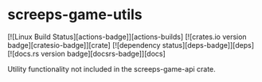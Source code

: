screeps-game-utils
==================

[![Linux Build Status][actions-badge]][actions-builds]
[![crates.io version badge][cratesio-badge]][crate]
[![dependency status][deps-badge]][deps]
[![docs.rs version badge][docsrs-badge]][docs]

Utility functionality not included in the screeps-game-api crate.
